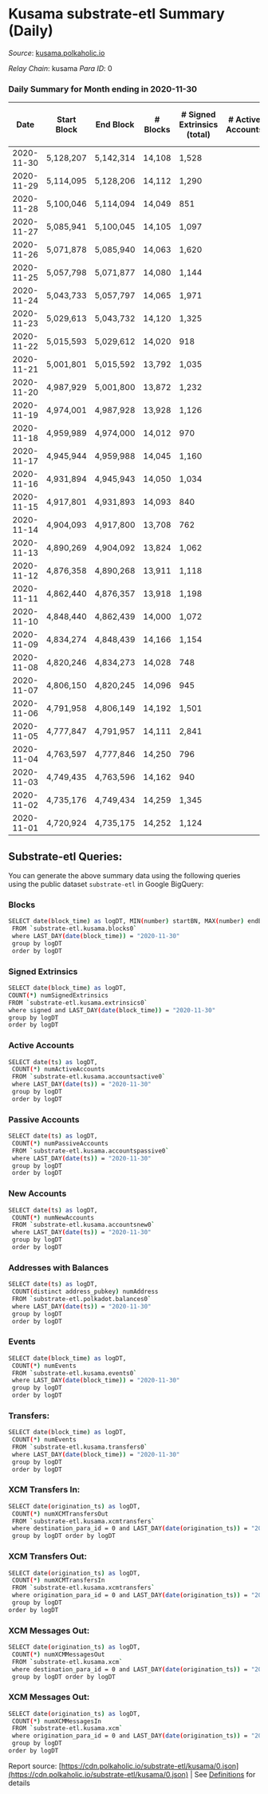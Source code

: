 # Kusama substrate-etl Summary (Daily)

_Source_: [kusama.polkaholic.io](https://kusama.polkaholic.io)

*Relay Chain*: kusama
*Para ID*: 0



### Daily Summary for Month ending in 2020-11-30


| Date | Start Block | End Block | # Blocks | # Signed Extrinsics (total) | # Active Accounts | # Passive | # New | # Addresses with Balances | # Events | # Transfers | # XCM Transfers In | # XCM Transfers Out | # XCM In | # XCM Out | Issues | 
| ---- | ----------- | --------- | -------- | --------------------------- | ----------------- | --------- | ----- | ------------------------- | -------- | ----------- | ------------------ | ------------------- | -------- | --------- | ------ |
| 2020-11-30 | 5,128,207 | 5,142,314 | 14,108 | 1,528 |  |  |  | 25,689 | 58,952 | 769 ($58,258,573.67) |   |   |  |  |  |
| 2020-11-29 | 5,114,095 | 5,128,206 | 14,112 | 1,290 |  |  |  |  | 55,796 | 629 ($26,179,617.71) |   |   |  |  |  |
| 2020-11-28 | 5,100,046 | 5,114,094 | 14,049 | 851 |  |  |  |  | 49,781 | 446 ($25,416,312.52) |   |   |  |  |  |
| 2020-11-27 | 5,085,941 | 5,100,045 | 14,105 | 1,097 |  |  |  |  | 64,996 | 538 ($23,786,640.38) |   |   |  |  |  |
| 2020-11-26 | 5,071,878 | 5,085,940 | 14,063 | 1,620 |  |  |  |  | 54,707 | 1,185 ($69,864,370.67) |   |   |  |  |  |
| 2020-11-25 | 5,057,798 | 5,071,877 | 14,080 | 1,144 |  |  |  |  | 54,963 | 624 ($43,320,502.58) |   |   |  |  |  |
| 2020-11-24 | 5,043,733 | 5,057,797 | 14,065 | 1,971 |  |  |  |  | 58,456 | 1,297 ($60,701,746.97) |   |   |  |  |  |
| 2020-11-23 | 5,029,613 | 5,043,732 | 14,120 | 1,325 |  |  |  |  | 57,769 | 393 ($20,794,147.55) |   |   |  |  |  |
| 2020-11-22 | 5,015,593 | 5,029,612 | 14,020 | 918 |  |  |  |  | 49,355 | 311 ($60,304,755.30) |   |   |  |  |  |
| 2020-11-21 | 5,001,801 | 5,015,592 | 13,792 | 1,035 |  |  |  |  | 57,075 | 325 ($20,915,820.72) |   |   |  |  |  |
| 2020-11-20 | 4,987,929 | 5,001,800 | 13,872 | 1,232 |  |  |  |  | 63,640 | 484 ($24,368,771.16) |   |   |  |  |  |
| 2020-11-19 | 4,974,001 | 4,987,928 | 13,928 | 1,126 |  |  |  |  | 51,747 | 304 ($18,599,710.73) |   |   |  |  |  |
| 2020-11-18 | 4,959,989 | 4,974,000 | 14,012 | 970 |  |  |  |  | 49,886 | 362 ($9,806,019.01) |   |   |  |  |  |
| 2020-11-17 | 4,945,944 | 4,959,988 | 14,045 | 1,160 |  |  |  |  | 57,017 | 401 ($26,892,925.05) |   |   |  |  |  |
| 2020-11-16 | 4,931,894 | 4,945,943 | 14,050 | 1,034 |  |  |  |  | 53,708 | 376 ($16,089,911.11) |   |   |  |  |  |
| 2020-11-15 | 4,917,801 | 4,931,893 | 14,093 | 840 |  |  |  |  | 52,754 | 357 ($9,178,899.07) |   |   |  |  |  |
| 2020-11-14 | 4,904,093 | 4,917,800 | 13,708 | 762 |  |  |  |  | 50,713 | 289 ($6,252,073.84) |   |   |  |  |  |
| 2020-11-13 | 4,890,269 | 4,904,092 | 13,824 | 1,062 |  |  |  |  | 53,661 | 429 ($13,873,628.79) |   |   |  |  |  |
| 2020-11-12 | 4,876,358 | 4,890,268 | 13,911 | 1,118 |  |  |  |  | 55,192 | 499 ($24,758,797.37) |   |   |  |  |  |
| 2020-11-11 | 4,862,440 | 4,876,357 | 13,918 | 1,198 |  |  |  |  | 54,417 | 502 ($29,924,489.07) |   |   |  |  |  |
| 2020-11-10 | 4,848,440 | 4,862,439 | 14,000 | 1,072 |  |  |  |  | 48,871 | 446 ($68,163,367.64) |   |   |  |  |  |
| 2020-11-09 | 4,834,274 | 4,848,439 | 14,166 | 1,154 |  |  |  |  | 61,321 | 267 ($9,069,453.54) |   |   |  |  |  |
| 2020-11-08 | 4,820,246 | 4,834,273 | 14,028 | 748 |  |  |  |  | 53,080 | 236 ($6,723,984.42) |   |   |  |  |  |
| 2020-11-07 | 4,806,150 | 4,820,245 | 14,096 | 945 |  |  |  |  | 58,249 | 389 ($20,229,965.04) |   |   |  |  |  |
| 2020-11-06 | 4,791,958 | 4,806,149 | 14,192 | 1,501 |  |  |  |  | 61,681 | 688 ($60,071,995.23) |   |   |  |  |  |
| 2020-11-05 | 4,777,847 | 4,791,957 | 14,111 | 2,841 |  |  |  |  | 71,285 | 409 ($47,355,186.51) |   |   |  |  |  |
| 2020-11-04 | 4,763,597 | 4,777,846 | 14,250 | 796 |  |  |  |  | 66,583 | 324 ($28,156,178.56) |   |   |  |  |  |
| 2020-11-03 | 4,749,435 | 4,763,596 | 14,162 | 940 |  |  |  |  | 57,363 | 506 ($13,018,748.47) |   |   |  |  |  |
| 2020-11-02 | 4,735,176 | 4,749,434 | 14,259 | 1,345 |  |  |  |  | 65,011 | 690 ($66,077,825.29) |   |   |  |  |  |
| 2020-11-01 | 4,720,924 | 4,735,175 | 14,252 | 1,124 |  |  |  |  | 70,300 | 299 ($16,495,212.19) |   |   |  |  |  |

## Substrate-etl Queries:
You can generate the above summary data using the following queries using the public dataset `substrate-etl` in Google BigQuery:

### Blocks
```bash
SELECT date(block_time) as logDT, MIN(number) startBN, MAX(number) endBN, COUNT(*) numBlocks 
 FROM `substrate-etl.kusama.blocks0`  
 where LAST_DAY(date(block_time)) = "2020-11-30" 
 group by logDT 
 order by logDT
```

### Signed Extrinsics
```bash
SELECT date(block_time) as logDT, 
COUNT(*) numSignedExtrinsics 
FROM `substrate-etl.kusama.extrinsics0`  
where signed and LAST_DAY(date(block_time)) = "2020-11-30" 
group by logDT 
order by logDT
```

### Active Accounts
```bash
SELECT date(ts) as logDT, 
 COUNT(*) numActiveAccounts 
 FROM `substrate-etl.kusama.accountsactive0` 
 where LAST_DAY(date(ts)) = "2020-11-30" 
 group by logDT 
 order by logDT
```

### Passive Accounts
```bash
SELECT date(ts) as logDT, 
 COUNT(*) numPassiveAccounts 
 FROM `substrate-etl.kusama.accountspassive0` 
 where LAST_DAY(date(ts)) = "2020-11-30" 
 group by logDT 
 order by logDT
```

### New Accounts
```bash
SELECT date(ts) as logDT, 
 COUNT(*) numNewAccounts 
 FROM `substrate-etl.kusama.accountsnew0` 
 where LAST_DAY(date(ts)) = "2020-11-30" 
 group by logDT
 order by logDT
```

### Addresses with Balances
```bash
SELECT date(ts) as logDT,
 COUNT(distinct address_pubkey) numAddress 
 FROM `substrate-etl.polkadot.balances0` 
 where LAST_DAY(date(ts)) = "2020-11-30" 
 group by logDT 
 order by logDT
```

### Events
```bash
SELECT date(block_time) as logDT, 
 COUNT(*) numEvents 
 FROM `substrate-etl.kusama.events0` 
 where LAST_DAY(date(block_time)) = "2020-11-30" 
 group by logDT 
 order by logDT
```

### Transfers:
```bash
SELECT date(block_time) as logDT, 
 COUNT(*) numEvents 
 FROM `substrate-etl.kusama.transfers0` 
 where LAST_DAY(date(block_time)) = "2020-11-30" 
 group by logDT 
 order by logDT
```

### XCM Transfers In:
```bash
SELECT date(origination_ts) as logDT, 
 COUNT(*) numXCMTransfersOut 
 FROM `substrate-etl.kusama.xcmtransfers` 
 where destination_para_id = 0 and LAST_DAY(date(origination_ts)) = "2020-11-30" 
 group by logDT order by logDT
```

### XCM Transfers Out:
```bash
SELECT date(origination_ts) as logDT, 
 COUNT(*) numXCMTransfersIn 
 FROM `substrate-etl.kusama.xcmtransfers` 
 where origination_para_id = 0 and LAST_DAY(date(origination_ts)) = "2020-11-30" 
 group by logDT 
order by logDT
```

### XCM Messages Out:
```bash
SELECT date(origination_ts) as logDT, 
 COUNT(*) numXCMMessagesOut 
 FROM `substrate-etl.kusama.xcm` 
 where destination_para_id = 0 and LAST_DAY(date(origination_ts)) = "2020-11-30" 
 group by logDT order by logDT
```

### XCM Messages Out:
```bash
SELECT date(origination_ts) as logDT, 
 COUNT(*) numXCMMessagesIn 
 FROM `substrate-etl.kusama.xcm` 
 where origination_para_id = 0 and LAST_DAY(date(origination_ts)) = "2020-11-30" 
 group by logDT 
order by logDT
```


Report source: [https://cdn.polkaholic.io/substrate-etl/kusama/0.json](https://cdn.polkaholic.io/substrate-etl/kusama/0.json) | See [Definitions](/DEFINITIONS.md) for details
